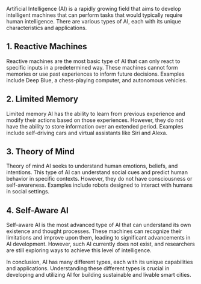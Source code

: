 

Artificial Intelligence (AI) is a rapidly growing field that aims to develop intelligent machines that can perform tasks that would typically require human intelligence. There are various types of AI, each with its unique characteristics and applications.

1\. Reactive Machines
--------------------

Reactive machines are the most basic type of AI that can only react to specific inputs in a predetermined way. These machines cannot form memories or use past experiences to inform future decisions. Examples include Deep Blue, a chess-playing computer, and autonomous vehicles.

2\. Limited Memory
-----------------

Limited memory AI has the ability to learn from previous experience and modify their actions based on those experiences. However, they do not have the ability to store information over an extended period. Examples include self-driving cars and virtual assistants like Siri and Alexa.

3\. Theory of Mind
-----------------

Theory of mind AI seeks to understand human emotions, beliefs, and intentions. This type of AI can understand social cues and predict human behavior in specific contexts. However, they do not have consciousness or self-awareness. Examples include robots designed to interact with humans in social settings.

4\. Self-Aware AI
----------------

Self-aware AI is the most advanced type of AI that can understand its own existence and thought processes. These machines can recognize their limitations and improve upon them, leading to significant advancements in AI development. However, such AI currently does not exist, and researchers are still exploring ways to achieve this level of intelligence.

In conclusion, AI has many different types, each with its unique capabilities and applications. Understanding these different types is crucial in developing and utilizing AI for building sustainable and livable smart cities.
